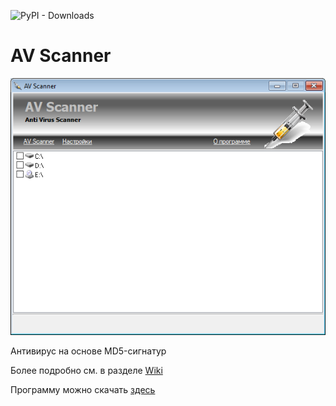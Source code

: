 ![PyPI - Downloads](https://img.shields.io/pypi/dm/vtapi3)
# AV Scanner
![AV_Scanner](AV_Scanner_pict/AV_Scanner.png)

Антивирус на основе MD5-сигнатур

Более подробно см. в разделе [Wiki](https://github.com/drobotun/AV_Scanner/wiki)

Программу можно скачать [здесь](https://yadi.sk/d/W7_7tGMb2L8vxQ)
